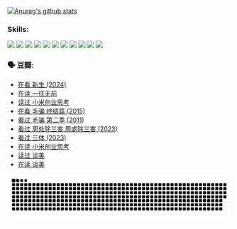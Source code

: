 
[![Anurag's github stats](https://github-readme-stats.vercel.app/api?username=w940853815)](https://github.com/anuraghazra/github-readme-stats)

### Skills:

<code><img height="32" src="https://cdn.jsdelivr.net/npm/simple-icons@v5/icons/python.svg"></code>
<code><img height="32" src="https://cdn.jsdelivr.net/npm/simple-icons@v5/icons/javascript.svg"></code>
<code><img height="32" src="https://cdn.jsdelivr.net/npm/simple-icons@v5/icons/django.svg"></code>
<code><img height="32" src="https://cdn.jsdelivr.net/npm/simple-icons@v5/icons/flask.svg"></code>
<code><img height="32" src="https://cdn.jsdelivr.net/npm/simple-icons@v5/icons/vuetify.svg"></code>
<code><img height="32" src="https://cdn.jsdelivr.net/npm/simple-icons@v5/icons/git.svg"></code>
<code><img height="32" src="https://cdn.jsdelivr.net/npm/simple-icons@v5/icons/docker.svg"></code>
<code><img height="32" src="https://cdn.jsdelivr.net/npm/simple-icons@v5/icons/postgresql.svg"></code>
<code><img height="32" src="https://cdn.jsdelivr.net/npm/simple-icons@v5/icons/elasticsearch.svg"></code>
<code><img height="32" src="https://cdn.jsdelivr.net/npm/simple-icons@v5/icons/macos.svg"></code>
<code><img height="32" src="https://cdn.jsdelivr.net/npm/simple-icons@v5/icons/linux.svg"></code>

### 🗣 豆瓣:

<!-- DOUBAN-ACTIVITIES:START -->
- [在看 新生‎ (2024)](https://www.douban.com/people/136069238/status/4607441062/?_i=15710633)
- [在读 一往无前](https://www.douban.com/people/136069238/status/4590507310/?_i=15710633)
- [读过 小米创业思考](https://www.douban.com/people/136069238/status/4590506983/?_i=15710633)
- [在看 毛骗 终结篇‎ (2015)](https://www.douban.com/people/136069238/status/4581971924/?_i=15710633)
- [看过 毛骗 第二季‎ (2011)](https://www.douban.com/people/136069238/status/4581971810/?_i=15710633)
- [看过 周处除三害 周處除三害‎ (2023)](https://www.douban.com/people/136069238/status/4575646701/?_i=15710633)
- [看过 三体‎ (2023)](https://www.douban.com/people/136069238/status/4574263039/?_i=15710633)
- [在读 小米创业思考](https://www.douban.com/people/136069238/status/4572047905/?_i=15710633)
- [读过 谈美](https://www.douban.com/people/136069238/status/4572047629/?_i=15710633)
- [在读 谈美](https://www.douban.com/people/136069238/status/4560861771/?_i=15710633)
<!-- DOUBAN-ACTIVITIES:END -->


![Snake animation](https://raw.githubusercontent.com/w940853815/w940853815/output/github-contribution-grid-snake.svg)

<!--
**w940853815/w940853815** is a ✨ _special_ ✨ repository because its `README.md` (this file) appears on your GitHub profile.

Here are some ideas to get you started:

- 🔭 I’m currently working on ...
- 🌱 I’m currently learning ...
- 👯 I’m looking to collaborate on ...
- 🤔 I’m looking for help with ...
- 💬 Ask me about ...
- 📫 How to reach me: ...
- 😄 Pronouns: ...
- ⚡ Fun fact: ...
-->
